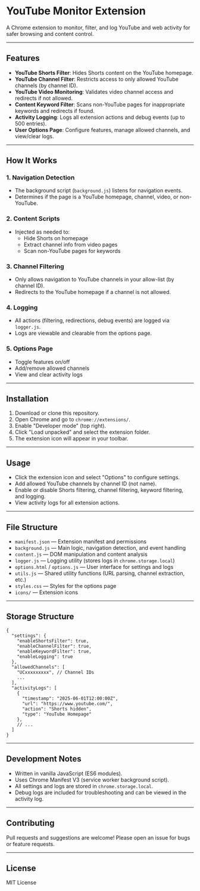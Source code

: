 # YouTube Monitor Extension

A Chrome extension to monitor, filter, and log YouTube and web activity for safer browsing and content control.

---

## Features

- **YouTube Shorts Filter**: Hides Shorts content on the YouTube homepage.
- **YouTube Channel Filter**: Restricts access to only allowed YouTube channels (by channel ID).
- **YouTube Video Monitoring**: Validates video channel access and redirects if not allowed.
- **Content Keyword Filter**: Scans non-YouTube pages for inappropriate keywords and redirects if found.
- **Activity Logging**: Logs all extension actions and debug events (up to 500 entries).
- **User Options Page**: Configure features, manage allowed channels, and view/clear logs.

---

## How It Works

### 1. Navigation Detection
- The background script (`background.js`) listens for navigation events.
- Determines if the page is a YouTube homepage, channel, video, or non-YouTube.

### 2. Content Scripts
- Injected as needed to:
  - Hide Shorts on homepage
  - Extract channel info from video pages
  - Scan non-YouTube pages for keywords

### 3. Channel Filtering
- Only allows navigation to YouTube channels in your allow-list (by channel ID).
- Redirects to the YouTube homepage if a channel is not allowed.

### 4. Logging
- All actions (filtering, redirections, debug events) are logged via `logger.js`.
- Logs are viewable and clearable from the options page.

### 5. Options Page
- Toggle features on/off
- Add/remove allowed channels
- View and clear activity logs

---

## Installation

1. Download or clone this repository.
2. Open Chrome and go to `chrome://extensions/`.
3. Enable "Developer mode" (top right).
4. Click "Load unpacked" and select the extension folder.
5. The extension icon will appear in your toolbar.

---

## Usage

- Click the extension icon and select "Options" to configure settings.
- Add allowed YouTube channels by channel ID (not name).
- Enable or disable Shorts filtering, channel filtering, keyword filtering, and logging.
- View activity logs for all extension actions.

---

## File Structure

- `manifest.json` — Extension manifest and permissions
- `background.js` — Main logic, navigation detection, and event handling
- `content.js` — DOM manipulation and content analysis
- `logger.js` — Logging utility (stores logs in `chrome.storage.local`)
- `options.html` / `options.js` — User interface for settings and logs
- `utils.js` — Shared utility functions (URL parsing, channel extraction, etc.)
- `styles.css` — Styles for the options page
- `icons/` — Extension icons

---

## Storage Structure

```
{
  "settings": {
    "enableShortsFilter": true,
    "enableChannelFilter": true,
    "enableKeywordFilter": true,
    "enableLogging": true
  },
  "allowedChannels": [
    "UCxxxxxxxxx", // Channel IDs
    ...
  ],
  "activityLogs": [
    {
      "timestamp": "2025-06-01T12:00:00Z",
      "url": "https://www.youtube.com/",
      "action": "Shorts hidden",
      "type": "YouTube Homepage"
    },
    // ...
  ]
}
```

---

## Development Notes

- Written in vanilla JavaScript (ES6 modules).
- Uses Chrome Manifest V3 (service worker background script).
- All settings and logs are stored in `chrome.storage.local`.
- Debug logs are included for troubleshooting and can be viewed in the activity log.

---

## Contributing

Pull requests and suggestions are welcome! Please open an issue for bugs or feature requests.

---

## License

MIT License
